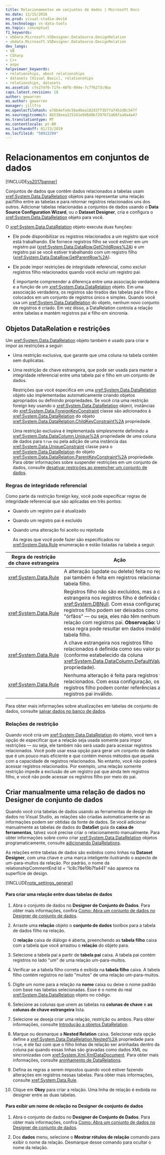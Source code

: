```yaml
---
title: Relacionamentos em conjuntos de dados | Microsoft Docs
ms.date: 11/15/2016
ms.prod: visual-studio-dev14
ms.technology: vs-data-tools
ms.topic: conceptual
f1_keywords:
- vbData.Microsoft.VSDesigner.DataSource.DesignRelation
- vbdata.Microsoft.VSDesigner.DataSource.DesignRelation
dev_langs:
- VB
- CSharp
- C++
- aspx
helpviewer_keywords:
- relationships, about relationships
- datasets [Visual Basic], relationships
- relationships, datasets
ms.assetid: cfe274f0-71fe-40f6-994e-7c7f6273c9ba
caps.latest.revision: 18
author: gewarren
ms.author: gewarren
manager: jillfra
ms.openlocfilehash: e78b4efa9c56a46ea182d3ff3b77a7452d0c547f
ms.sourcegitcommit: 8b538eea125241e9d6d8b7297b72a66faa9a4a47
ms.translationtype: MT
ms.contentlocale: pt-BR
ms.lasthandoff: 01/23/2019
ms.locfileid: "58922294"
---
```

# <a name="relationships-in-datasets"></a>Relacionamentos em conjuntos de dados
[!INCLUDE[vs2017banner](../includes/vs2017banner.md)]

  
Conjuntos de dados que contêm dados relacionados a tabelas usam <xref:System.Data.DataRelation> objetos para representar uma relação pai/filho entre as tabelas e para retornar registros relacionados uns dos outros. Adicionar tabelas relacionadas a conjuntos de dados usando o **Data Source Configuration Wizard**, ou o **Dataset Designer**, cria e configura o <xref:System.Data.DataRelation> objeto para você.  
  
 O <xref:System.Data.DataRelation> objeto executa duas funções:  
  
- Ele pode disponibilizar os registros relacionados a um registro que você está trabalhando. Ele fornece registros filho se você estiver em um registro pai (<xref:System.Data.DataRow.GetChildRows%2A>) e um registro pai se você estiver trabalhando com um registro filho (<xref:System.Data.DataRow.GetParentRow%2A>).  
  
- Ele pode impor restrições de integridade referencial, como excluir registros filho relacionados quando você exclui um registro pai.  
  
  É importante compreender a diferença entre uma associação verdadeira e a função de um <xref:System.Data.DataRelation> objeto. Em uma associação verdadeira, os registros são tirados das tabelas pai e filho e colocados em um conjunto de registros único e simples. Quando você usa um <xref:System.Data.DataRelation> do objeto, nenhum novo conjunto de registros é criado. Em vez disso, a DataRelation controla a relação entre tabelas e mantém registros pai e filho em sincronia.  
  
## <a name="datarelation-objects-and-constraints"></a>Objetos DataRelation e restrições  
 Um <xref:System.Data.DataRelation> objeto também é usado para criar e impor as restrições a seguir:  
  
- Uma restrição exclusiva, que garante que uma coluna na tabela contém sem duplicatas.  
  
- Uma restrição de chave estrangeira, que pode ser usada para manter a integridade referencial entre uma tabela pai e filho em um conjunto de dados.  
  
  Restrições que você especifica em uma <xref:System.Data.DataRelation> objeto são implementadas automaticamente criando objetos apropriados ou definindo propriedades. Se você cria uma restrição foreign key usando o <xref:System.Data.DataRelation> object, instâncias do <xref:System.Data.ForeignKeyConstraint> classe são adicionados à <xref:System.Data.DataRelation> do objeto <xref:System.Data.DataRelation.ChildKeyConstraint%2A> propriedade.  
  
  Uma restrição exclusiva é implementada simplesmente definindo a <xref:System.Data.DataColumn.Unique%2A> propriedade de uma coluna de dados para `true` ou pela adição de uma instância das <xref:System.Data.UniqueConstraint> classe para o <xref:System.Data.DataRelation> do objeto <xref:System.Data.DataRelation.ParentKeyConstraint%2A> propriedade. Para obter informações sobre suspender restrições em um conjunto de dados, consulte [desativar restrições ao preencher um conjunto de dados](../data-tools/turn-off-constraints-while-filling-a-dataset.md).  
  
### <a name="referential-integrity-rules"></a>Regras de integridade referencial  
 Como parte da restrição foreign key, você pode especificar regras de integridade referencial que são aplicadas em três pontos:  
  
- Quando um registro pai é atualizado  
  
- Quando um registro pai é excluído  
  
- Quando uma alteração foi aceito ou rejeitada  
  
  As regras que você pode fazer são especificados no <xref:System.Data.Rule> enumeração e estão listadas na tabela a seguir.  
  
|Regra de restrição de chave estrangeira|Ação|  
|----------------------------------|------------|  
|<xref:System.Data.Rule>|A alteração (update ou delete) feita no registro pai também é feita em registros relacionados na tabela filho.|  
|<xref:System.Data.Rule>|Registros filho não são excluídos, mas a chave estrangeira nos registros filho é definida como <xref:System.DBNull>. Com essa configuração, os registros filho podem ser deixados como "órfãos" — ou seja, eles não têm nenhuma relação com registros pai. **Observação:**  Usar essa regra pode resultar em dados inválidos na tabela filho.|  
|<xref:System.Data.Rule>|A chave estrangeira nos registros filho relacionados é definida como seu valor padrão (conforme estabelecido da coluna <xref:System.Data.DataColumn.DefaultValue%2A> propriedade).|  
|<xref:System.Data.Rule>|Nenhuma alteração é feita para registros filho relacionados. Com essa configuração, os registros filho podem conter referências a registros pai inválido.|  
  
 Para obter mais informações sobre atualizações em tabelas de conjunto de dados, consulte [salvar dados no banco de dados](../data-tools/save-data-back-to-the-database.md).  
  
### <a name="constraint-only-relations"></a>Relações de restrição  
 Quando você cria um <xref:System.Data.DataRelation> do objeto, você tem a opção de especificar que a relação seja usada somente para impor restrições — ou seja, ele também não será usado para acessar registros relacionados. Você pode usar essa opção para gerar um conjunto de dados que é um pouco mais eficiente e que contém menos métodos que aquela com a capacidade de registros relacionados. No entanto, você não poderá acessar registros relacionados. Por exemplo, uma relação somente restrição impede a exclusão de um registro pai que ainda tem registros filho, e você não pode acessar os registros filho por meio do pai.  
  
## <a name="manually-creating-a-data-relation-in-the-dataset-designer"></a>Criar manualmente uma relação de dados no Designer de conjunto de dados  
 Quando você cria tabelas de dados usando as ferramentas de design de dados no Visual Studio, as relações são criadas automaticamente se as informações podem ser obtidas da fonte de dados. Se você adicionar manualmente as tabelas de dados do **DataSet** guia da **caixa de ferramentas**, talvez você precise criar o relacionamento manualmente. Para obter informações sobre como criar <xref:System.Data.DataRelation> objetos programaticamente, consulte [adicionando DataRelations](http://msdn.microsoft.com/library/a4a564fb-c1c4-4135-b6c2-b030e51195e4).  
  
 As relações entre tabelas de dados são exibidos como linhas na **Dataset Designer**, com uma chave e uma marca inteligente ilustrando o aspecto de um-para-muitos da relação. Por padrão, o nome da relationshipCommentEnd Id = '1c8c78e19b7fa441' não aparece na superfície de design.  
  
 [!INCLUDE[note_settings_general](../includes/note-settings-general-md.md)]  
  
#### <a name="to-create-a-relationship-between-two-data-tables"></a>Para criar uma relação entre duas tabelas de dados  
  
1.  Abra o conjunto de dados no **Designer de Conjunto de Dados**. Para obter mais informações, confira [Como: Abra um conjunto de dados no Designer de conjunto de dados](http://msdn.microsoft.com/library/36fc266f-365b-42cb-aebb-c993dc2c47c3).  
  
2.  Arraste uma **relação** objeto o **conjunto de dados** toolbox para a tabela de dados filho na relação.  
  
     O **relação** caixa de diálogo é aberta, preenchendo as **tabela filho** caixa com a tabela que você arrastou o **relação** do objeto para.  
  
3.  Selecione a tabela pai a partir de **tabela pai** caixa. A tabela pai contém registros no lado "um" de uma relação um-para-muitos.  
  
4.  Verificar se a tabela filho correta é exibida na **tabela filho** caixa. A tabela filho contém registros no lado "muitos" de uma relação um-para-muitos.  
  
5.  Digite um nome para a relação na **nome** caixa ou deixe o nome padrão com base nas tabelas selecionadas. Esse é o nome do real <xref:System.Data.DataRelation> objeto no código.  
  
6.  Selecione as colunas que unem as tabelas na **colunas de chave** e **as colunas de chave estrangeira** lista.  
  
7.  Selecione se deseja criar uma relação, restrição ou ambos. Para obter informações, consulte [Introdução a objetos DataRelation](http://msdn.microsoft.com/library/89d8a881-8265-41f2-a88b-61311ab06192).  
  
8.  Marque ou desmarque a **Nested Relation** caixa. Selecionar esta opção define a <xref:System.Data.DataRelation.Nested%2A> propriedade para `true`, e ele faz com que o filho linhas de relação ser aninhadas dentro da coluna pai quando essas linhas são gravadas como dados XML ou sincronizadas com <xref:System.Xml.XmlDataDocument>. Para obter mais informações, consulte [aninhamento de DataRelations](http://msdn.microsoft.com/library/9530f9c9-dd98-4b93-8cdb-40d7f1e8d0ab).  
  
9. Defina as regras a serem impostos quando você estiver fazendo alterações em registros nessas tabelas. Para obter mais informações, consulte <xref:System.Data.Rule>.  
  
10. Clique em **Okey** para criar a relação. Uma linha de relação é exibida no designer entre as duas tabelas.  
  
#### <a name="to-display-a-relation-name-in-the-dataset-designer"></a>Para exibir um nome de relação no Designer de conjunto de dados  
  
1.  Abra o conjunto de dados no **Designer de Conjunto de Dados**. Para obter mais informações, confira [Como: Abra um conjunto de dados no Designer de conjunto de dados](http://msdn.microsoft.com/library/36fc266f-365b-42cb-aebb-c993dc2c47c3).  
  
2.  Dos **dados** menu, selecione o **Mostrar rótulos de relação** comando para exibir o nome da relação. Desmarque desse comando para ocultar o nome da relação.
